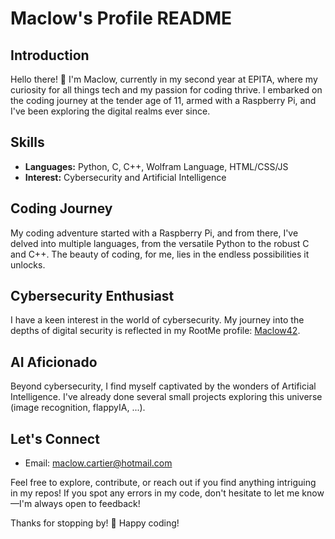 # Maclow's Profile README

## Introduction
Hello there! 👋 I'm Maclow, currently in my second year at EPITA, where my curiosity for all things tech and my passion for coding thrive. I embarked on the coding journey at the tender age of 11, armed with a Raspberry Pi, and I've been exploring the digital realms ever since.

## Skills
- **Languages:** Python, C, C++, Wolfram Language, HTML/CSS/JS
- **Interest:** Cybersecurity and Artificial Intelligence

## Coding Journey
My coding adventure started with a Raspberry Pi, and from there, I've delved into multiple languages, from the versatile Python to the robust C and C++. The beauty of coding, for me, lies in the endless possibilities it unlocks.

## Cybersecurity Enthusiast
I have a keen interest in the world of cybersecurity. My journey into the depths of digital security is reflected in my RootMe profile: [Maclow42](https://www.root-me.org/Maclow42?lang=fr#60f4d6459258e57c00b614cd1c84b60e).

## AI Aficionado
Beyond cybersecurity, I find myself captivated by the wonders of Artificial Intelligence. I've already done several small projects exploring this universe (image recognition, flappyIA, ...).

## Let's Connect
- Email: maclow.cartier@hotmail.com

Feel free to explore, contribute, or reach out if you find anything intriguing in my repos! If you spot any errors in my code, don't hesitate to let me know—I'm always open to feedback!

Thanks for stopping by! 🚀 Happy coding!
